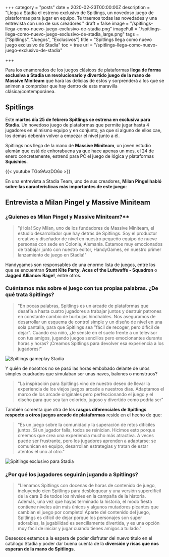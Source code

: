 +++
category = "posts"
date = 2020-02-23T00:00:00Z
description = "Llega a Stadia el estreno exclusivo de Spitlings, un novedoso juego de plataformas para jugar en equipo. Te traemos todas las novedades y una entrevista con uno de sus creadores."
draft = false
image = "/spitlings-llega-como-nuevo-juego-exclusivo-de-stadia.png"
imageFull = "/spitlings-llega-como-nuevo-juego-exclusivo-de-stadia_large.png"
tags = ["Spitlings", "Juegos", "Exclusivos"]
title = "Spitlings llega como nuevo juego exclusivo de Stadia"
toc = true
url = "/spitlings-llega-como-nuevo-juego-exclusivo-de-stadia"

+++

Para los enamorados de los juegos clásicos de plataformas **llega de forma exclusiva a Stadia un revolucionario y divertido juego de la mano de Massive Miniteam** que hará las delicias de estos y sorprenderá a los que se animen a comprobar que hay dentro de esta maravilla clásica/contemporánea.

## Spitlings

Este **martes día 25 de febrero Spitlings se estrena en exclusiva para Stadia**. Un novedoso juego de plataformas que permite jugar hasta 4 jugadores en el mismo equipo y en conjunto, ya que si alguno de ellos cae, los demás deberán volver a empezar el nivel junto a él.

Spitlings nos llega de la mano de **Massive Miniteam**, un joven estudio alemán que está de enhorabuena ya que hace apenas un mes, el 24 de enero concretamente, estrenó para PC el juego de lógica y plataformas **Squishies**.

<div class="u-youtube">
  {{< youtube TGo9AvzDO6o >}}
</div>

En una entrevista a Stadia Team, uno de sus creadores, **Milan Pingel habló sobre las características más importantes de este juego**:

## Entrevista a Milan Pingel y Massive Miniteam

### ¿Quienes es Milan Pingel y Massive Miniteam?**

> "¡Hola! Soy Milan, uno de los fundadores de Massive Miniteam, el estudio desarrollador que hay detrás de Spitlings. Soy el productor creativo y diseñador de nivel en nuestro pequeño equipo de nueve personas con sede en Colonia, Alemania. Estamos muy emocionados de trabajar junto con nuestro editor, HandyGames, en nuestro primer lanzamiento de juego en Stadia!"

Handygames son responsables de una enorme lista de juegos, entre los que se encuentran **Stunt Kite Party**, **Aces of the Luftwaffe - Squadron** o **Jagged Alliance: Rage!**, entre otros.

### Cuéntamos más sobre el juego con tus propias palabras. ¿De qué trata Spitlings?

> "En pocas palabras, Spitlings es un arcade de plataformas que desafía a hasta cuatro jugadores a trabajar juntos y destruir patrones en constante cambio de burbujas hinchables. Nos aseguramos de desarrollar un esquema de control simple y un diseño de nivel en una sola pantalla, para que Spitlings sea "fácil de recoger, pero difícil de dejar". Cuando era niño, ¿te senste en el suelo frente a un televisor con tus amigos, jugando juegos sencillos pero emocionantes durante horas y horas? ¡Creamos Spitlings para devolver esa experiencia a los jugadores!"

<img class="u-borderImage u-lazyload lazyload" loading="lazy" data-src="/spitlings-llega-como-nuevo-juego-exclusivo-de-stadia/spitlings-gameplay-stadia.jpg" alt="Spitlings gameplay Stadia" title="Spitlings gameplay Stadia" />

Y quién de nosotros no se pasó las horas embobado delante de unos simples cuadrados que simulaban ser unas naves, balones o monstruos?

> "La inspiración para Spitlings vino de nuestro deseo de llevar la experiencia de los viejos juegos arcade a nuestros días. Adaptamos el marco de los arcade originales pero perfeccionando el juego y el diseño para que sea tan colorido, jugoso y divertido como podría ser"

También comenta que otra de los **rasgos diferenciales de Spitlings respecto a otros juegos arcade de plataformas** reside en el hecho de que:

> "Es un juego sobre la comunidad y la superación de retos difíciles juntos. Si un jugador falla, todos se reinician. Hicimos esto porque creemos que crea una experiencia mucho más atractiva. A veces puede ser frustrante, pero los jugadores aprenden a adaptarse: se comunican en equipo, desarrollan estrategias y tratan de estar atentos el uno al otro."

<img class="u-borderImage u-lazyload lazyload" loading="lazy" data-src="/spitlings-llega-como-nuevo-juego-exclusivo-de-stadia/spitlings-exclusivo-para-stadia.png" alt="Spitlings exclusivo para Stadia" title="Spitlings exclusivo para Stadia" />

### ¿Por qué los jugadores seguirán jugando a Spitlings?

> "Llenamos Spitlings con docenas de horas de contenido de juego, incluyendo cien Spitlings para desbloquear y una versión superdifícil de la cara B de todos los niveles en la campaña de la historia. Además, una vez que hayas terminado la historia, el modo fiesta contiene niveles aún más únicos y algunos mutadores picantes que cambian el juego por completo! Aparte del contenido del juego, Spitlings es difícil de dejar porque los personajes son super adorables, la jugabilidad es sencillamente divertida, y es una opción muy fácil de iniciar y jugar cuando tienes amigos a tu lado."

Deseosos estamos a la espera de poder disfrutar del nuevo título en el catálogo Stadia y poder dar buena cuenta de la **diversión y risas que nos esperan de la mano de Spitlings**.
